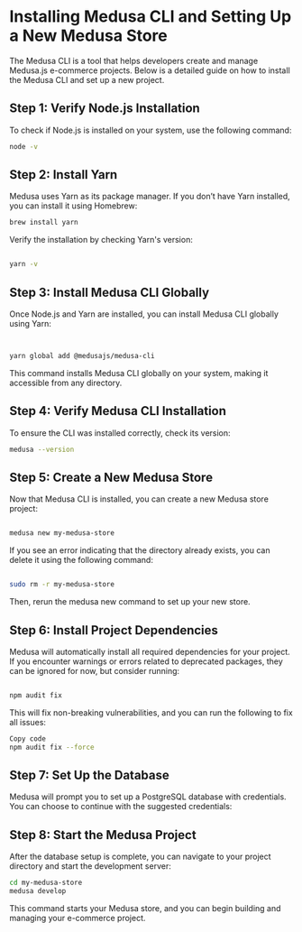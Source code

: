 # Installing Medusa CLI and Setting Up a New Medusa Store

The Medusa CLI is a tool that helps developers create and manage Medusa.js e-commerce projects. Below is a detailed guide on how to install the Medusa CLI and set up a new project.

## Step 1: Verify Node.js Installation

To check if Node.js is installed on your system, use the following command:

```bash
node -v
```
## Step 2: Install Yarn
Medusa uses Yarn as its package manager. If you don’t have Yarn installed, you can install it using Homebrew:

```bash
brew install yarn
```
Verify the installation by checking Yarn's version:

```bash

yarn -v
```
## Step 3: Install Medusa CLI Globally
Once Node.js and Yarn are installed, you can install Medusa CLI globally using Yarn:

```bash


yarn global add @medusajs/medusa-cli
```

This command installs Medusa CLI globally on your system, making it accessible from any directory.

##  Step 4: Verify Medusa CLI Installation
To ensure the CLI was installed correctly, check its version:

```bash
medusa --version
```
## Step 5: Create a New Medusa Store
Now that Medusa CLI is installed, you can create a new Medusa store project:

```bash

medusa new my-medusa-store
```
If you see an error indicating that the directory already exists, you can delete it using the following command:

```bash

sudo rm -r my-medusa-store
```
Then, rerun the medusa new command to set up your new store.

## Step 6: Install Project Dependencies
Medusa will automatically install all required dependencies for your project. If you encounter warnings or errors related to deprecated packages, they can be ignored for now, but consider running:

```bash

npm audit fix
```
This will fix non-breaking vulnerabilities, and you can run the following to fix all issues:

```bash
Copy code
npm audit fix --force
```
## Step 7: Set Up the Database
Medusa will prompt you to set up a PostgreSQL database with credentials. You can choose to continue with the suggested credentials:


## Step 8: Start the Medusa Project
After the database setup is complete, you can navigate to your project directory and start the development server:

```bash
cd my-medusa-store
medusa develop
```

This command starts your Medusa store, and you can begin building and managing your e-commerce project.
